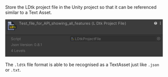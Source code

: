Store the LDtk project file in the Unity project so that it can be referenced similar to a Text Asset.

![Project Inspector](../../images/unity/inspector/Project.png)

The `.ldtk` file format is able to be recognised as a TextAsset just like `.json` or `.txt`. 